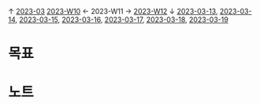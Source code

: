 
↑ [2023-03](2023-03.md)
[2023-W10](2023-W10.md) ← 2023-W11 → [2023-W12](2023-W12.md)
↓ [2023-03-13](2023-03-13.md), [2023-03-14](2023-03-14.md), [2023-03-15](2023-03-15.md), [2023-03-16](2023-03-16.md), [2023-03-17](2023-03-17.md), [2023-03-18](2023-03-18.md), [2023-03-19](2023-03-19.md)

# 목표



# 노트




